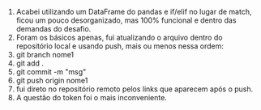 1. Acabei utilizando um DataFrame do pandas e if/elif no lugar de match, ficou um pouco desorganizado, mas 100% funcional e dentro das demandas do desafio.
2. Foram os básicos apenas, fui atualizando o arquivo dentro do repositório local e usando push, mais ou menos nessa ordem:
  1. git branch nome1
  2. git add .
  3. git commit -m "msg"
  4. git push origin nome1
3. fui direto no repositório remoto pelos links que aparecem após o push.
4. A questão do token foi o mais inconveniente.

